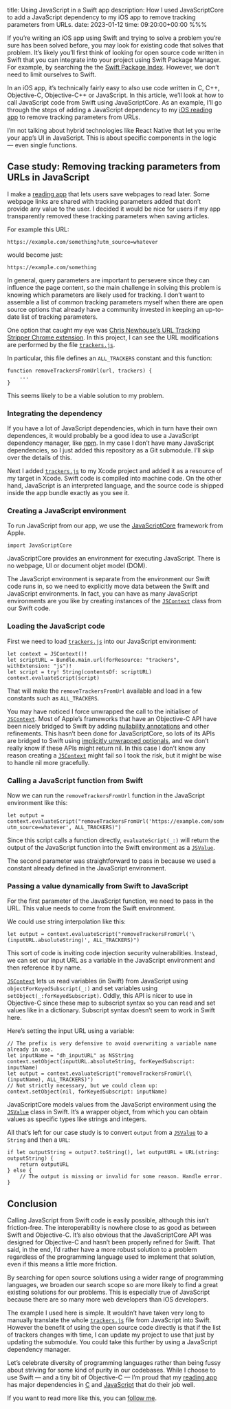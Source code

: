 title: Using JavaScript in a Swift app
description: How I used JavaScriptCore to add a JavaScript dependency to my iOS app to remove tracking parameters from URLs.
date: 2023-01-12
time: 09:20:00+00:00
%%%

If you’re writing an iOS app using Swift and trying to solve a problem you’re sure has been solved before, you may look for existing code that solves that problem. It’s likely you’ll first think of looking for open source code written in Swift that you can integrate into your project using Swift Package Manager. For example, by searching the the [Swift Package Index](https://swiftpackageindex.com). However, we don’t need to limit ourselves to Swift.

In an iOS app, it’s technically fairly easy to also use code written in C, C++, Objective-C, Objective-C++ or JavaScript. In this article, we’ll look at how to call JavaScript code from Swift using JavaScriptCore. As an example, I’ll go through the steps of adding a JavaScript dependency to my [iOS reading app](/reading-app/) to remove tracking parameters from URLs.

I’m not talking about hybrid technologies like React Native that let you write your app’s UI in JavaScript. This is about specific components in the logic — even single functions.

## Case study: Removing tracking parameters from URLs in JavaScript

I make a [reading app](/reading-app/) that lets users save webpages to read later. Some webpage links are shared with tracking parameters added that don’t provide any value to the user. I decided it would be nice for users if my app transparently removed these tracking parameters when saving articles.

For example this URL:

    https://example.com/something?utm_source=whatever

would become just:

    https://example.com/something

In general, query parameters are important to persevere since they can influence the page content, so the main challenge in solving this problem is knowing which parameters are likely used for tracking. I don’t want to assemble a list of common tracking parameters myself when there are open source options that already have a community invested in keeping an up-to-date list of tracking parameters.

One option that caught my eye was [Chris Newhouse’s URL Tracking Stripper Chrome extension](https://github.com/newhouse/url-tracking-stripper). In this project, I can see the URL modifications are performed by the file [`trackers.js`](https://github.com/newhouse/url-tracking-stripper/blob/master/assets/js/trackers.js).

In particular, this file defines an `ALL_TRACKERS` constant and this function:

<pre><code class="hljs"><span class="hljs-function"><span class="hljs-keyword">function</span> <span class="hljs-title">removeTrackersFromUrl</span>(<span class="hljs-params">url, trackers</span>) </span>{
    ...
}
</code></pre>

This seems likely to be a viable solution to my problem.

### Integrating the dependency

If you have a lot of JavaScript dependencies, which in turn have their own dependences, it would probably be a good idea to use a JavaScript dependency manager, like [npm](https://www.npmjs.com). In my case I don’t have many JavaScript dependencies, so I just added this repository as a Git submodule. I’ll skip over the details of this.

Next I added [`trackers.js`](https://github.com/newhouse/url-tracking-stripper/blob/master/assets/js/trackers.js) to my Xcode project and added it as a resource of my target in Xcode. Swift code is compiled into machine code. On the other hand, JavaScript is an interpreted language, and the source code is shipped inside the app bundle exactly as you see it.

### Creating a JavaScript environment

To run JavaScript from our app, we use the [JavaScriptCore](https://developer.apple.com/documentation/javascriptcore) framework from Apple.

<pre><code class="hljs"><span class="hljs-keyword">import</span> JavaScriptCore</code></pre>

JavaScriptCore provides an environment for executing JavaScript. There is no webpage, UI or document objet model (DOM).

The JavaScript environment is separate from the environment our Swift code runs in, so we need to explicitly move data between the Swift and JavaScript environments. In fact, you can have as many JavaScript environments are you like by creating instances of the [`JSContext`](https://developer.apple.com/documentation/javascriptcore/jscontext) class from our Swift code.

### Loading the JavaScript code

First we need to load [`trackers.js`](https://github.com/newhouse/url-tracking-stripper/blob/master/assets/js/trackers.js) into our JavaScript environment:

<pre><code class="hljs"><span class="hljs-keyword">let</span> context =<span class="hljs-attribute"> JSContext</span>()!
<span class="hljs-keyword">let</span> scriptURL = <span class="hljs-type">Bundle</span>.<span class="hljs-attribute">main</span>.<span class="hljs-attribute">url</span>(forResource: <span class="hljs-string">"trackers"</span>, withExtension: <span class="hljs-string">"js"</span>)!
<span class="hljs-keyword">let</span> script = <span class="hljs-keyword">try</span>!<span class="hljs-attribute"> String</span>(contentsOf: scriptURL)
context.<span class="hljs-attribute">evaluateScript</span>(script)</code></pre>

That will make the `removeTrackersFromUrl` available and load in a few constants such as `ALL_TRACKERS`.

You may have noticed I force unwrapped the call to the initialiser of [`JSContext`](https://developer.apple.com/documentation/javascriptcore/jscontext). Most of Apple’s frameworks that have an Objective-C API have been nicely bridged to Swift by adding [nullability annotations](https://developer.apple.com/documentation/swift/designating-nullability-in-objective-c-apis) and other refinements. This hasn’t been done for JavaScriptCore, so lots of its APIs are bridged to Swift using [implicitly unwrapped optionals](https://www.hackingwithswift.com/example-code/language/what-are-implicitly-unwrapped-optionals), and we don’t really know if these APIs might return nil. In this case I don’t know any reason creating a [`JSContext`](https://developer.apple.com/documentation/javascriptcore/jscontext) might fail so I took the risk, but it might be wise to handle nil more gracefully.

### Calling a JavaScript function from Swift

Now we can run the `removeTrackersFromUrl` function in the JavaScript environment like this:

<pre><code class="hljs"><span class="hljs-keyword">let</span> output = context.<span class="hljs-attribute">evaluateScript</span>(<span class="hljs-string">"removeTrackersFromUrl('https://example.com/something?utm_source=whatever', ALL_TRACKERS)"</span>)</code></pre>

Since this script calls a function directly, `evaluateScript(_:)`  will return the output of the JavaScript function into the Swift environment as a [`JSValue`](https://developer.apple.com/documentation/javascriptcore/jsvalue).

The second parameter was straightforward to pass in because we used a constant already defined in the JavaScript environment.

### Passing a value dynamically from Swift to JavaScript

For the first parameter of the JavaScript function, we need to pass in the URL. This value needs to come from the Swift environment.

We could use string interpolation like this:

<pre><code class="hljs"><span class="hljs-keyword">let</span> output = context.<span class="hljs-attribute">evaluateScript</span>(<span class="hljs-string">"removeTrackersFromUrl('\(inputURL.absoluteString)', ALL_TRACKERS)"</span>)</code></pre>

This sort of code is inviting code injection security vulnerabilities. Instead, we can set our input URL as a variable in the JavaScript environment and then reference it by name.

[`JSContext`](https://developer.apple.com/documentation/javascriptcore/jscontext) lets us read variables (in Swift) from JavaScript using `objectForKeyedSubscript(_:)` and set variables using `setObject(_:forKeyedSubscript)`. Oddly, this API is nicer to use in Objective-C since these map to subscript syntax so you can read and set values like in a dictionary. Subscript syntax doesn’t seem to work in Swift here.

Here’s setting the input URL using a variable:

<pre><code class="hljs"><span class="hljs-comment">// The prefix is very defensive to avoid overwriting a variable name already in use.</span>
<span class="hljs-keyword">let</span> inputName = <span class="hljs-string">"dh_inputURL"</span> <span class="hljs-keyword">as</span> <span class="hljs-type">NSString</span>
context.<span class="hljs-attribute">setObject</span>(inputURL.<span class="hljs-attribute">absoluteString</span>, forKeyedSubscript: inputName)
<span class="hljs-keyword">let</span> output = context.<span class="hljs-attribute">evaluateScript</span>(<span class="hljs-string">"removeTrackersFromUrl(\(inputName), ALL_TRACKERS)"</span>)
<span class="hljs-comment">// Not strictly necessary, but we could clean up:</span>
context.<span class="hljs-attribute">setObject</span>(<span class="hljs-literal">nil</span>, forKeyedSubscript: inputName)
</code></pre>

JavaScriptCore models values from the JavaScript environment using the [`JSValue`](https://developer.apple.com/documentation/javascriptcore/jsvalue) class in Swift. It’s a wrapper object, from which you can obtain values as specific types like strings and integers.

All that’s left for our case study is to convert `output` from a [`JSValue`](https://developer.apple.com/documentation/javascriptcore/jsvalue) to a `String` and then a `URL`:

<pre><code class="hljs"><span class="hljs-keyword">if</span> <span class="hljs-keyword">let</span> outputString = output?.<span class="hljs-attribute">toString</span>(), <span class="hljs-keyword">let</span> outputURL =<span class="hljs-attribute"> URL</span>(string: outputString) {
    <span class="hljs-keyword">return</span> outputURL
} <span class="hljs-keyword">else</span> {
    <span class="hljs-comment">// The output is missing or invalid for some reason. Handle error.</span>
}
</code></pre>

## Conclusion

Calling JavaScript from Swift code is easily possible, although this isn’t friction-free. The interoperability is nowhere close to as good as between Swift and Objective-C. It’s also obvious that the JavaScriptCore API was designed for Objective-C and hasn’t been properly refined for Swift. That said, in the end, I’d rather have a more robust solution to a problem regardless of the programming language used to implement that solution, even if this means a little more friction.

By searching for open source solutions using a wider range of programming languages, we broaden our search scope so are more likely to find a great existing solutions for our problems. This is especially true of JavaScript because there are so many more web developers than iOS developers.

The example I used here is simple. It wouldn’t have taken very long to manually translate the whole [`trackers.js`](https://github.com/newhouse/url-tracking-stripper/blob/master/assets/js/trackers.js) file from JavaScript into Swift. However the benefit of using the open source code directly is that if the list of trackers changes with time, I can update my project to use that just by updating the submodule. You could take this further by using a JavaScript dependency manager.

Let’s celebrate diversity of programming languages rather than being fussy about striving for some kind of purity in our codebases. While I choose to use Swift — and a tiny bit of Objective-C — I’m proud that my [reading app](/reading-app/) has major dependencies in [C](https://github.com/htacg/tidy-html5) and [JavaScript](https://github.com/mozilla/readability) that do their job well.

If you want to read more like this, you can [follow me](/follow/).
